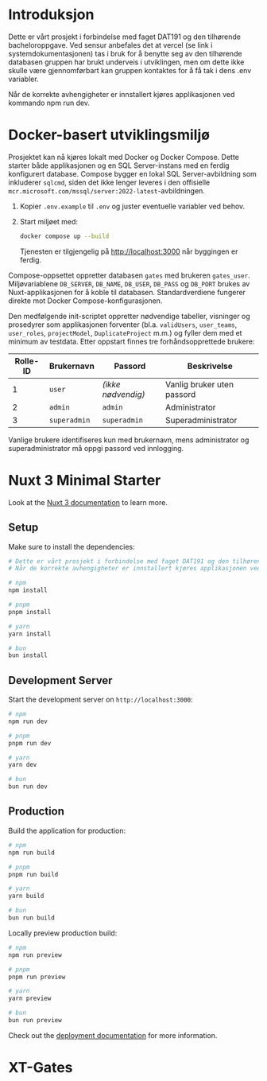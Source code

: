 # Introduksjon
Dette er vårt prosjekt i forbindelse med faget DAT191 og den tilhørende bacheloroppgave. Ved sensur anbefales det at vercel (se link i systemdokumentasjonen) tas i bruk for å benytte seg av den tilhørende databasen gruppen har brukt underveis i utviklingen, men om dette ikke skulle være gjennomførbart kan gruppen kontaktes for å få tak i dens .env variabler. 

Når de korrekte avhengigheter er innstallert kjøres applikasjonen ved kommando npm run dev.



# Docker-basert utviklingsmiljø

Prosjektet kan nå kjøres lokalt med Docker og Docker Compose. Dette starter både applikasjonen og en SQL Server-instans med en ferdig konfigurert database. Compose bygger en lokal SQL Server-avbildning som inkluderer `sqlcmd`, siden det ikke lenger leveres i den offisielle `mcr.microsoft.com/mssql/server:2022-latest`-avbildningen.

1. Kopier `.env.example` til `.env` og juster eventuelle variabler ved behov.
2. Start miljøet med:

   ```bash
   docker compose up --build
   ```

   Tjenesten er tilgjengelig på [http://localhost:3000](http://localhost:3000) når byggingen er ferdig.

Compose-oppsettet oppretter databasen `gates` med brukeren `gates_user`. Miljøvariablene `DB_SERVER`, `DB_NAME`, `DB_USER`, `DB_PASS` og `DB_PORT` brukes av Nuxt-applikasjonen for å koble til databasen. Standardverdiene fungerer direkte mot Docker Compose-konfigurasjonen.

Den medfølgende init-scriptet oppretter nødvendige tabeller, visninger og prosedyrer som applikasjonen forventer (bl.a. `validUsers`, `user_teams`, `user_roles`, `projectModel`, `DuplicateProject` m.m.) og fyller dem med et minimum av testdata. Etter oppstart finnes tre forhåndsopprettede brukere:

| Rolle-ID | Brukernavn    | Passord        | Beskrivelse                |
|----------|---------------|----------------|----------------------------|
| 1        | `user`        | *(ikke nødvendig)* | Vanlig bruker uten passord |
| 2        | `admin`       | `admin`        | Administrator               |
| 3        | `superadmin`  | `superadmin`   | Superadministrator          |

Vanlige brukere identifiseres kun med brukernavn, mens administrator og superadministrator må oppgi passord ved innlogging.



# Nuxt 3 Minimal Starter

Look at the [Nuxt 3 documentation](https://nuxt.com/docs/getting-started/introduction) to learn more.

## Setup

Make sure to install the dependencies:

```bash
# Dette er vårt prosjekt i forbindelse med faget DAT191 og den tilhørende bacheloroppgave. Ved sensur anbefales det at vercel (se link i systemdokumentasjonen) tas i bruk for å benytte seg av den tilhørende databasen gruppen har brukt underveis i utviklingen, men om dette ikke skulle være gjennomførbart kan gruppen kontaktes for å få tak i dens .env variabler. 
# Når de korrekte avhengigheter er innstallert kjøres applikasjonen ved kommando npm run dev.

# npm
npm install

# pnpm
pnpm install

# yarn
yarn install

# bun
bun install
```

## Development Server

Start the development server on `http://localhost:3000`:

```bash
# npm
npm run dev

# pnpm
pnpm run dev

# yarn
yarn dev

# bun
bun run dev
```

## Production

Build the application for production:

```bash
# npm
npm run build

# pnpm
pnpm run build

# yarn
yarn build

# bun
bun run build
```

Locally preview production build:

```bash
# npm
npm run preview

# pnpm
pnpm run preview

# yarn
yarn preview

# bun
bun run preview
```

Check out the [deployment documentation](https://nuxt.com/docs/getting-started/deployment) for more information.
# XT-Gates
